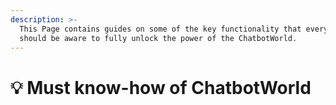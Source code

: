 ```yaml
---
description: >-
  This Page contains guides on some of the key functionality that everyone
  should be aware to fully unlock the power of the ChatbotWorld.
---
```


# 💡 Must know-how of ChatbotWorld

